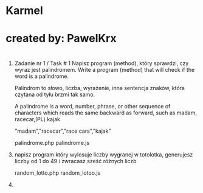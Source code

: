 # Karmel
#
#
#
# created by: PawelKrx
#
#
#
1. Zadanie nr 1 / Task # 1 
   Napisz program (method), który sprawdzi, czy wyraz jest palindromem. 
   Write a program (method) that will check if the word is a palindrome.
   
   Palindrom to słowo, liczba, wyrażenie, inna sentencja znaków,
   która czytana od tyłu brzmi tak samo. 
   
   A palindrome is a word, number, phrase, or other sequence of characters 
   which reads the same backward as forward, such as madam, racecar,(PL) kajak
   
   "madam","racecar","race cars","kajak"
   
   palindrome.php
   palindrome.js
   
3)  napisz program który wylosuje liczby wygranej w totolotka, 
	generujesz liczby od 1 do 49 i zwracasz sześć różnych 	liczb

	random_lotto.php
	random_lotoo.js
	
4)  